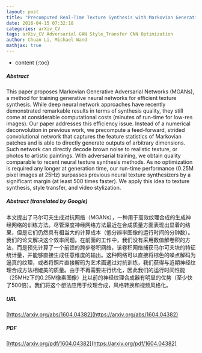```yaml
---
layout: post
title: "Precomputed Real-Time Texture Synthesis with Markovian Generative Adversarial Networks"
date: 2016-04-15 07:32:18
categories: arXiv_CV
tags: arXiv_CV Adversarial GAN Style_Transfer CNN Optimization
author: Chuan Li, Michael Wand
mathjax: true
---
```


* content
{:toc}

##### Abstract
This paper proposes Markovian Generative Adversarial Networks (MGANs), a method for training generative neural networks for efficient texture synthesis. While deep neural network approaches have recently demonstrated remarkable results in terms of synthesis quality, they still come at considerable computational costs (minutes of run-time for low-res images). Our paper addresses this efficiency issue. Instead of a numerical deconvolution in previous work, we precompute a feed-forward, strided convolutional network that captures the feature statistics of Markovian patches and is able to directly generate outputs of arbitrary dimensions. Such network can directly decode brown noise to realistic texture, or photos to artistic paintings. With adversarial training, we obtain quality comparable to recent neural texture synthesis methods. As no optimization is required any longer at generation time, our run-time performance (0.25M pixel images at 25Hz) surpasses previous neural texture synthesizers by a significant margin (at least 500 times faster). We apply this idea to texture synthesis, style transfer, and video stylization.

##### Abstract (translated by Google)
本文提出了马尔可夫生成对抗网络（MGANs），一种用于高效纹理合成的生成神经网络的训练方法。尽管深度神经网络方法最近在合成质量方面表现出显着的结果，但是它们仍然具有相当大的计算成本（低分辨率图像的运行时间的分钟数）。我们的论文解决这个效率问题。在前面的工作中，我们没有采用数值解卷积的方法，而是预先计算了一个前馈的跨步卷积网络，该卷积网络捕获马尔可夫块的特征统计量，并能够直接生成任意维度的输出。这种网络可以直接将棕色的噪点解码为逼真的纹理，或者将照片直接解码为艺术画通过对抗训练，我们获得与近期神经纹理合成方法相媲美的质量。由于不再需要进行优化，因此我们的运行时间性能（25MHz下的0.25M像素图像）比以前的神经纹理合成器有明显的优势（至少快了500倍）。我们将这个想法应用于纹理合成，风格转换和视频风格化。

##### URL
[https://arxiv.org/abs/1604.04382](https://arxiv.org/abs/1604.04382)

##### PDF
[https://arxiv.org/pdf/1604.04382](https://arxiv.org/pdf/1604.04382)

